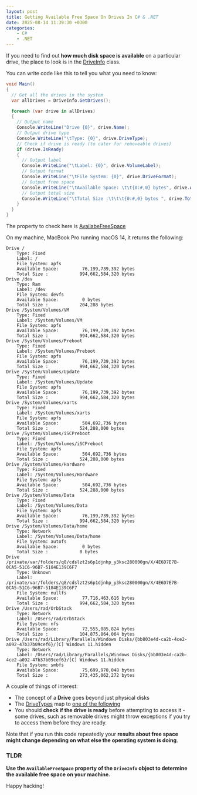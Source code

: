 ```yaml
---
layout: post
title: Getting Available Free Space On Drives In C# & .NET
date: 2025-08-14 11:39:30 +0300
categories:
    - C#
    - .NET
---
```


If you need to find out **how much disk space is available** on a particular drive, the place to look is in the [DriveInfo](https://learn.microsoft.com/en-us/dotnet/api/system.io.driveinfo?view=net-9.0) class.

You can write code like this to tell you what you need to know:

```c#
void Main()
{
  // Get all the drives in the system
  var allDrives = DriveInfo.GetDrives();

  foreach (var drive in allDrives)
  {
    // Output name
    Console.WriteLine("Drive {0}", drive.Name);
    // Output drive type
    Console.WriteLine("\tType: {0}", drive.DriveType);
    // Check if drive is ready (to cater for removeable drives)
    if (drive.IsReady)
    {
      // Output label
      Console.WriteLine("\tLabel: {0}", drive.VolumeLabel);
      // Output format
      Console.WriteLine("\tFile System: {0}", drive.DriveFormat);
      // Output free space
      Console.WriteLine("\tAvailable Space: \t\t{0:#,0} bytes", drive.AvailableFreeSpace);
      // Output total size
      Console.WriteLine("\tTotal Size :\t\t\t{0:#,0} bytes ", drive.TotalSize);
    }
  }
}
```

The property to check here is [AvailabeFreeSpace](https://learn.microsoft.com/en-us/dotnet/api/system.io.driveinfo.availablefreespace?view=net-9.0)

On my machine, MacBook Pro running macOS 14, it returns the following:

```plaintext
Drive /
    Type: Fixed
    Label: /
    File System: apfs
    Available Space:         76,199,739,392 bytes
    Total Size :            994,662,584,320 bytes 
Drive /dev
    Type: Ram
    Label: /dev
    File System: devfs
    Available Space:         0 bytes
    Total Size :            204,288 bytes 
Drive /System/Volumes/VM
    Type: Fixed
    Label: /System/Volumes/VM
    File System: apfs
    Available Space:         76,199,739,392 bytes
    Total Size :            994,662,584,320 bytes 
Drive /System/Volumes/Preboot
    Type: Fixed
    Label: /System/Volumes/Preboot
    File System: apfs
    Available Space:         76,199,739,392 bytes
    Total Size :            994,662,584,320 bytes 
Drive /System/Volumes/Update
    Type: Fixed
    Label: /System/Volumes/Update
    File System: apfs
    Available Space:         76,199,739,392 bytes
    Total Size :            994,662,584,320 bytes 
Drive /System/Volumes/xarts
    Type: Fixed
    Label: /System/Volumes/xarts
    File System: apfs
    Available Space:         504,692,736 bytes
    Total Size :            524,288,000 bytes 
Drive /System/Volumes/iSCPreboot
    Type: Fixed
    Label: /System/Volumes/iSCPreboot
    File System: apfs
    Available Space:         504,692,736 bytes
    Total Size :            524,288,000 bytes 
Drive /System/Volumes/Hardware
    Type: Fixed
    Label: /System/Volumes/Hardware
    File System: apfs
    Available Space:         504,692,736 bytes
    Total Size :            524,288,000 bytes 
Drive /System/Volumes/Data
    Type: Fixed
    Label: /System/Volumes/Data
    File System: apfs
    Available Space:         76,199,739,392 bytes
    Total Size :            994,662,584,320 bytes 
Drive /System/Volumes/Data/home
    Type: Network
    Label: /System/Volumes/Data/home
    File System: autofs
    Available Space:         0 bytes
    Total Size :            0 bytes 
Drive /private/var/folders/q8/cdslzt2s6p1djnhp_y3ksc280000gn/X/4E6D7E7B-0CA5-51C6-96B7-5184E139C6F7
    Type: Unknown
    Label: /private/var/folders/q8/cdslzt2s6p1djnhp_y3ksc280000gn/X/4E6D7E7B-0CA5-51C6-96B7-5184E139C6F7
    File System: nullfs
    Available Space:         77,716,463,616 bytes
    Total Size :            994,662,584,320 bytes 
Drive /Users/rad/OrbStack
    Type: Network
    Label: /Users/rad/OrbStack
    File System: nfs
    Available Space:         72,555,085,824 bytes
    Total Size :            104,875,864,064 bytes 
Drive /Users/rad/Library/Parallels/Windows Disks/{bb803e4d-ca2b-4ce2-a092-47b37b09cef6}/[C] Windows 11.hidden
    Type: Network
    Label: /Users/rad/Library/Parallels/Windows Disks/{bb803e4d-ca2b-4ce2-a092-47b37b09cef6}/[C] Windows 11.hidden
    File System: smbfs
    Available Space:         75,699,970,048 bytes
    Total Size :            273,435,062,272 bytes 
```

A couple of things of interest:

- The concept of a **Drive** goes beyond just physical disks
- The [DriveTypes](https://learn.microsoft.com/en-us/dotnet/api/system.io.driveinfo.drivetype?view=net-9.0) map to [one of the following](https://learn.microsoft.com/en-us/dotnet/api/system.io.drivetype?view=net-9.0)
- You should **check if the drive is ready** before attempting to access it - some drives, such as removable drives might throw exceptions if you try to access them before they are ready.

Note that if you run this code repeatedly your **results about free space might change depending on what else the operating system is doing**.

### TLDR

**Use the `AvailableFreeSpace` property of the `DriveInfo` object to determine the available free space on your machine.**

Happy hacking!
